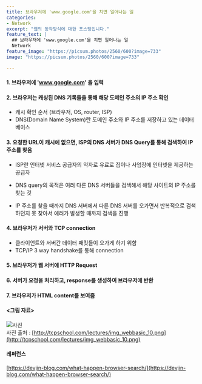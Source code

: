 ```yaml
---
title: 브라우저에 'www.google.com'을 치면 일어나는 일
categories:
- Network
excerpt: "웹의 동작방식에 대한 포스팅입니다."
feature_text: |
  ## 브라우저에 'www.google.com'을 치면 일어나는 일
  Network
feature_image: "https://picsum.photos/2560/600?image=733"
image: "https://picsum.photos/2560/600?image=733"

---
```


#### 1. 브라우저에 'www.google.com' 을 입력

#### 2. 브라우저는 캐싱된 DNS 기록들을 통해 해당 도메인 주소의 IP 주소 확인

- 캐시 확인 순서 (브라우저, OS, router, ISP)
- DNS(Domain Name System)란 도메인 주소와 IP 주소를 저장하고 있는 데이터베이스

#### 3.  요청한 URL이 캐시에 없으면, ISP의 DNS 서버가 DNS Query를 통해 검색하여 IP 주소를 찾음

- ISP란 인터넷 서비스 공급자의 약자로 유료로 집이나 사업장에 인터넷을 제공하는 공급자

- DNS query의 목적은 여러 다른 DNS 서버들을 검색해서 해당 사이트의 IP 주소를 찾는 것
- IP 주소를 찾을 때까지 DNS 서버에서 다른 DNS 서버를 오가면서 반복적으로 검색하던지 못 찾아서 에러가 발생할 때까지 검색을 진행

#### 4. 브라우저가 서버와 TCP connection

- 클라이언트와 서버간 데이터 패킷들이 오가게 하기 위함
- TCP/IP 3 way handshake를 통해 connection

#### 5. 브라우저가 웹 서버에 HTTP Request

#### 6. 서버가 요청을 처리하고, response를 생성하여 브라우저에 반환

#### 7. 브라우저가 HTML content를 보여줌

   

#### <그림 자료>
![사진](http://tcpschool.com/lectures/img_webbasic_10.png)<br>
사진 출처 : [http://tcpschool.com/lectures/img_webbasic_10.png](http://tcpschool.com/lectures/img_webbasic_10.png)

  

#### 레퍼런스

[https://devjin-blog.com/what-happen-browser-search/](https://devjin-blog.com/what-happen-browser-search/)<br>
